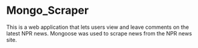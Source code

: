 # Mongo_Scraper
This is a web application that lets users view and leave comments on the latest NPR news. Mongoose was used to scrape news from the NPR news site.
